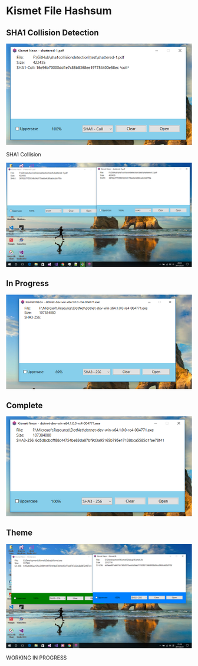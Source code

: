# Kismet File Hashsum


## SHA1 Collision Detection
![image](./docs/images/coll.png)

SHA1 Collision

![sha1 collision](./docs/images/sha1coll.png)

## In Progress

![in progress](./docs/images/progress.png)


## Complete

![complete](./docs/images/complete.png)


## Theme

![Theme](./docs/images/theme.png)

WORKING IN PROGRESS